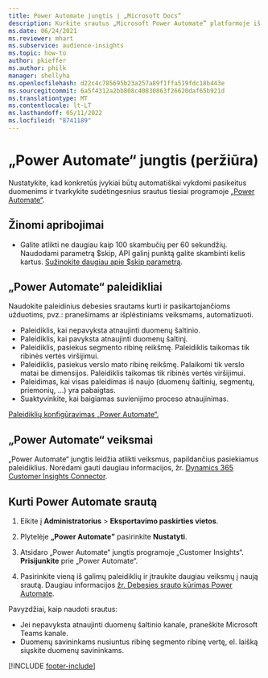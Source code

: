 ```yaml
---
title: Power Automate jungtis | „Microsoft Docs“
description: Kurkite srautus „Microsoft Power Automate” platformoje iš „Dynamics 365 Customer Insights”.
ms.date: 06/24/2021
ms.reviewer: mhart
ms.subservice: audience-insights
ms.topic: how-to
author: pkieffer
ms.author: philk
manager: shellyha
ms.openlocfilehash: d22c4c785695b23a257a89f1ffa519fdc18b443e
ms.sourcegitcommit: 6a5f4312a2bb808c40830863f26620daf65b921d
ms.translationtype: MT
ms.contentlocale: lt-LT
ms.lasthandoff: 05/11/2022
ms.locfileid: "8741189"
---
```

# <a name="power-automate-connector-preview"></a>„Power Automate“ jungtis (peržiūra)

Nustatykite, kad konkretūs įvykiai būtų automatiškai vykdomi pasikeitus duomenims ir tvarkykite sudėtingesnius srautus tiesiai programoje [„Power Automate“](https://flow.microsoft.com/).

## <a name="known-limitations"></a>Žinomi apribojimai

- Galite atlikti ne daugiau kaip 100 skambučių per 60 sekundžių. Naudodami parametrą $skip, API galinį punktą galite skambinti kelis kartus. [Sužinokite daugiau apie $skip parametrą](/connectors/customerinsights/#get-items-from-an-entity).

## <a name="power-automate-triggers"></a>„Power Automate“ paleidikliai

Naudokite paleidinius debesies srautams kurti ir pasikartojančioms užduotims, pvz.: pranešimams ar išplėstiniams veiksmams, automatizuoti.

- Paleidiklis, kai nepavyksta atnaujinti duomenų šaltinio.
- Paleidiklis, kai pavyksta atnaujinti duomenų šaltinį.
- Paleidiklis, pasiekus segmento ribinę reikšmę. Paleidiklis taikomas tik ribinės vertės viršijimui.
- Paleidiklis, pasiekus verslo mato ribinę reikšmę. Palaikomi tik verslo matai be dimensijos. Paleidiklis taikomas tik ribinės vertės viršijimui.
- Paleidimas, kai visas paleidimas iš naujo (duomenų šaltinių, segmentų, priemonių, ...) yra pabaigtas.
- Suaktyvinkite, kai baigiamas suvienijimo proceso atnaujinimas.

[Paleidiklių konfigūravimas „Power Automate“.](https://flow.microsoft.com/connectors/shared_customerinsights/dynamics-365-customer-insights-connector/)

## <a name="power-automate-actions"></a>„Power Automate“ veiksmai

„Power Automate“ jungtis leidžia atlikti veiksmus, papildančius pasiekiamus paleidiklius. Norėdami gauti daugiau informacijos, žr. [Dynamics 365 Customer Insights Connector](/connectors/customerinsights/).

## <a name="create-a-power-automate-flow"></a>Kurti Power Automate srautą

1. Eikite į **Administratorius** > **Eksportavimo paskirties vietos**.

1. Plytelėje **„Power Automate”** pasirinkite **Nustatyti**.

1. Atsidaro „Power Automate“ jungtis programoje „Customer Insights“. **Prisijunkite** prie „Power Automate“.

1. Pasirinkite vieną iš galimų paleidiklių ir įtraukite daugiau veiksmų į naują srautą. Daugiau informacijos [žr. Debesies srauto kūrimas Power Automate](/power-automate/get-started-logic-flow).

Pavyzdžiai, kaip naudoti srautus: 
- Jei nepavyksta atnaujinti duomenų šaltinio kanale, praneškite Microsoft Teams kanale. 
- Duomenų savininkams nusiuntus ribinę segmento ribinę vertę, el. laišką siųskite duomenų savininkams.



[!INCLUDE [footer-include](includes/footer-banner.md)]
